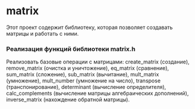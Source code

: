 # matrix

Этот проект содержит библиотеку, которая позволяет создавать матрицы и работать с ними.

### Реализация функций библиотеки matrix.h
Реализовать базовые операции с матрицами: create_matrix (создание), remove_matrix (очистка и уничтожение), eq_matrix (сравнение), sum_matrix (сложение), sub_matrix (вычитание), mult_matrix (умножение), mult_number (умножение на число), transpose (транспонирование), determinant (вычисление определителя), calc_complements (вычисление матрицы алгебраических дополнений), inverse_matrix (нахождение обратной матрицы).
